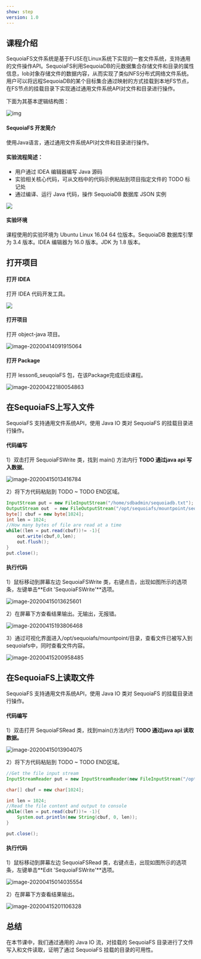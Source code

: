 ```yaml
---
show: step
version: 1.0 
---
```


## 课程介绍

SequoiaFS文件系统是基于FUSE在Linux系统下实现的一套文件系统，支持通用的文件操作API。SequoiaFS利用SequoiaDB的元数据集合存储文件和目录的属性信息，lob对象存储文件的数据内容，从而实现了类似NFS分布式网络文件系统。用户可以将远程SequoiaDB的某个目标集合通过映射的方式挂载到本地FS节点，在FS节点的挂载目录下实现通过通用文件系统API对文件和目录进行操作。

下面为其基本逻辑结构图：



![img](http://doc.sequoiadb.com/cn/index/Public/Home/images/302/sequoiafs/model.png)

#### SequoiaFS 开发简介

使用Java语言，通过通用文件系统API对文件和目录进行操作。

#### 实验流程简述：

- 用户通过 IDEA 编辑器编写 Java 源码
- 实验相关核心代码，可从文档中的代码示例粘贴到项目指定文件的 TODO 标记处
- 通过编译、运行 Java 代码，操作 SequoiaDB 数据库 JSON 实例

![](https://doc.shiyanlou.com/courses/1736/1207281/7b1731fc121e3b460dcd9841eb0218a6-0)

#### 实验环境

课程使用的实验环境为 Ubuntu Linux 16.04 64 位版本。SequoiaDB 数据库引擎为 3.4 版本。IDEA 编辑器为 16.0 版本。JDK 为 1.8 版本。

## 打开项目

#### 打开 IDEA

打开 IDEA 代码开发工具。

![](https://doc.shiyanlou.com/courses/1736/1207281/06650396616c742995bb63fcf933fac5-0)

#### 打开项目

打开 object-java 项目。

![image-20200414091915064](https://doc.shiyanlou.com/courses/1737/1207281/8fae6ec098d2e1f9a431636f6f919ad8-0)

#### 打开 Package

打开 lesson6_seuqoiaFS 包，在该Package完成后续课程。

![image-20200422180054863](https://doc.shiyanlou.com/courses/1737/1207281/75dc18d192031b8ed0a1b44c95c79a69-0)

## 在SequoiaFS上写入文件

SequoiaFS 支持通用文件系统API，使用 Java IO 类对 SequoiaFS 的挂载目录进行操作。

#### 代码编写

1）双击打开 SequoiaFSWrite 类，找到 main() 方法内行 **TODO  通过java api 写入数据**。

![image-20200415013416784](https://doc.shiyanlou.com/courses/1737/1207281/8bf47c3fce31ae205234af2281eecbfd-0)



2）将下方代码粘贴到 TODO ~ TODO END区域。

```java
InputStream put = new FileInputStream("/home/sdbadmin/sequoiadb.txt");
OutputStream out  = new FileOutputStream("/opt/sequoiafs/mountpoint/sequoiadb.txt");
byte[] cbuf = new byte[1024];
int len = 1024;
//How many bytes of file are read at a time
while((len = put.read(cbuf))!= -1){
    out.write(cbuf,0,len);
    out.flush();
}
put.close();
```

#### 执行代码

1）鼠标移动到屏幕左边 SequoiaFSWrite 类，右键点击，出现如图所示的选项条，左键单击**Edit 'SequoiaFSWrite'**选项。

![image-20200415013625601](https://doc.shiyanlou.com/courses/1737/1207281/17be31c6f7fcbd90a079e7a0465a9e24-0)

2）在屏幕下方查看结果输出。无输出，无报错。

![image-20200415193806468](https://doc.shiyanlou.com/courses/1737/1207281/94ffd505eff6f66ed8b396965c4c0eda-0)

3）通过可视化界面进入/opt/sequoiafs/mountpoint/目录，查看文件已被写入到sequoiafs中，同时查看文件内容。

![image-20200415200958485](https://doc.shiyanlou.com/courses/1737/1207281/790fb7b0e8332734f3ae4e11c030c385-0)

## 在SequoiaFS上读取文件

SequoiaFS 支持通用文件系统API，使用 Java IO 类对 SequoiaFS 的挂载目录进行操作。

#### 代码编写

1）双击打开 SequoiaFSRead 类，找到main()方法内行 **TODO  通过java api 读取数据。**

![image-20200415013904075](https://doc.shiyanlou.com/courses/1737/1207281/bb01ba093d96700045ec6a27d6449262-0)

2）将下方代码粘贴到 TODO ~ TODO END区域。

```java
//Get the file input stream
InputStreamReader put = new InputStreamReader(new FileInputStream("/opt/sequoiafs/mountpoint/sequoiadb.txt"), "utf-8");

char[] cbuf = new char[1024];

int len = 1024;
//Read the file content and output to console
while((len = put.read(cbuf))!= -1){
	System.out.println(new String(cbuf, 0, len));
}

put.close();
```

#### 执行代码

1）鼠标移动到屏幕左边 SequoiaFSRead 类，右键点击，出现如图所示的选项条，左键单击**Edit 'SequoiaFSWrite'**选项。

![image-20200415014035554](https://doc.shiyanlou.com/courses/1737/1207281/04777d9aa3321edbd0005ec52535d519-0)

2）在屏幕下方查看结果输出。

![image-20200415201106328](https://doc.shiyanlou.com/courses/1737/1207281/08e91c5ef3cdc80a1b18d93eb3f37bf2-0)

## 总结

在本节课中，我们通过通用的 Java IO 流，对挂载的 SequoiaFS 目录进行了文件写入和文件读取，证明了通过 SequoiaFS 挂载的目录的可用性。

